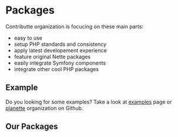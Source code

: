 # Packages

Contributte organization is focucing on these main parts:

- easy to use
- setup PHP standards and consistency
- apply latest developement experience
- feature original Nette packages
- easily integrate Symfony components
- integrate other cool PHP packages

## Example

Do you looking for some examples? Take a look at [examples](/packages/planette/playground.html) 
page or [planette](https://github.com/planette) organization on Github.

## Our Packages

<AllPackages/>
